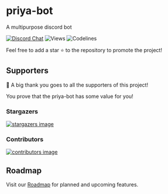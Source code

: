 # priya-bot
A multipurpose discord bot

[![Discord Chat](https://img.shields.io/discord/861962453821816882?color=7289da&label=discord&logo=discord&logoColor=white)](https://discord.gg/BJX7bhE6FD)
![Views](https://visitor-badge.laobi.icu/badge?page_id=chinnupavan.priya-bot&title=Views)
![Codelines](https://img.shields.io/tokei/lines/github/chinnupavan/priya-bot)

Feel free to add a star ⭐ to the repository to promote the project!

## Supporters

👏 A big thank you goes to all the supporters of this project!

You prove that the priya-bot has some value for you!

### Stargazers

[![stargazers image](https://reporoster.com/stars/chinnupavan/priya-bot)](https://github.com/chinnupavan/priya-bot/stargazers)

### Contributors

[![contributors image](https://contrib.rocks/image?repo=chinnupavan/priya-bot)](https://github.com/chinnupavan/priya-bot/contributors)

## Roadmap

Visit our [Roadmap] for planned and upcoming features.

[Roadmap]: https://github.com/chinnupavan/priya-bot/projects/1
